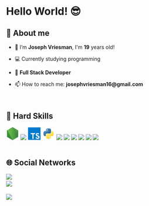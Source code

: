 <h1> Hello World! 😎

<!-- <img align="right" width="10%" src="https://github.com/MaikolSantos/image/blob/main/standard.gif?raw=true"> </h1> -->

<br>

<h2> 📑 About me </h2>

* <p> 🤘 I’m <strong>Joseph Vriesman</strong>, I'm <strong>19</strong> years old!</p>
* <p> 💻 Currently studying programming </p>
* <p> 🎯 <strong>Full Stack Developer</strong></p>
* <p> 📫 How to reach me: <strong>josephvriesman16@gmail.com</strong></p>

<br>

<h2> 💪 Hard Skills  </h2>

<div style="display: inline_block">
   <img width="35" src="https://raw.githubusercontent.com/devicons/devicon/master/icons/nodejs/nodejs-original.svg">
   <img width="35" src="https://cdn.jsdelivr.net/gh/devicons/devicon/icons/express/express-original.svg">
   <img width="35" src="https://raw.githubusercontent.com/devicons/devicon/master/icons/typescript/typescript-plain.svg">
   <img width="35" src="https://raw.githubusercontent.com/devicons/devicon/master/icons/python/python-original.svg">
   <img width="35" src="https://cdn.jsdelivr.net/gh/devicons/devicon/icons/django/django-plain.svg" />
   <img width="35" src="https://cdn.jsdelivr.net/gh/devicons/devicon/icons/java/java-original.svg" />
   <img width="35" src="https://cdn.jsdelivr.net/gh/devicons/devicon/icons/spring/spring-original.svg" />
   <img width="35" src="https://cdn.jsdelivr.net/gh/devicons/devicon/icons/postgresql/postgresql-original.svg" />
   <img width="35" src="https://cdn.jsdelivr.net/gh/devicons/devicon/icons/mysql/mysql-original.svg" />
   <img width="35" src="https://cdn.jsdelivr.net/gh/devicons/devicon/icons/docker/docker-original.svg" />
</div>

<br>

<h2> 🌐 Social Networks </h2>

<a href="https://www.linkedin.com/in/joseph-cardoso-vriesman-711103246/" target="_blank">
 <img src="https://img.shields.io/badge/-LinkedIn-%230077B5?style=for-the-badge&logo=linkedin&logoColor=white">
</a>
<br>
<a href ="mailto:josephvriesman16@gmail.com">
 <img src="https://img.shields.io/badge/-Gmail-%23333?style=for-the-badge&logo=gmail&logoColor=white">
</a>
<br>
<br>
    <img src="https://i.pinimg.com/originals/50/c5/f1/50c5f1847013012ee0f25f67fdddb8d9.gif"/>
<br>
<br>
<br>
<br>
